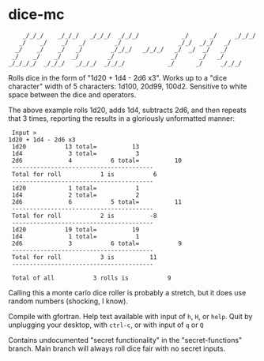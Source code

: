 # dice-mc
```
    _/_/_/    _/_/_/   _/_/_/  _/_/_/            _/      _/     _/_/_/   
   _/    _/    _/   _/        _/                _/_/  _/_/   _/        
  _/    _/    _/   _/        _/_/_/   _/_/_/   _/  _/  _/   _/         
 _/    _/    _/   _/        _/                _/      _/   _/          
_/_/_/_/  _/_/_/   _/_/_/  _/_/_/            _/      _/     _/_/_/     
```

Rolls dice in the form of "1d20 + 1d4 - 2d6 x3". Works up to a "dice character" width of 5 characters: 1d100, 20d99, 100d2.
Sensitive to white space between the dice and operators.

The above example rolls 1d20, adds 1d4, subtracts 2d6, and then repeats that 3 times, reporting the results in a gloriously unformatted manner:


```
 Input >
1d20 + 1d4 - 2d6 x3
 1d20           13 total=          13
 1d4             3 total=           3
 2d6             4           6 total=          10
 ----------------------------------------
 Total for roll           1 is           6
 ----------------------------------------
 1d20            1 total=           1
 1d4             2 total=           2
 2d6             6           5 total=          11
 ----------------------------------------
 Total for roll           2 is          -8
 ----------------------------------------
 1d20           19 total=          19
 1d4             1 total=           1
 2d6             3           6 total=           9
 ----------------------------------------
 Total for roll           3 is          11
 ----------------------------------------

 Total of all           3 rolls is           9
```

Calling this a monte carlo dice roller is probably a stretch, but it does use random numbers (shocking, I know).

Compile with gfortran. 
Help text available with input of `h`, `H`, or `help`.
Quit by unplugging your desktop, with `ctrl-c`, or with input of `q` or `Q`

Contains undocumented "secret functionality" in the "secret-functions" branch. Main branch will always roll dice fair with no secret inputs.

